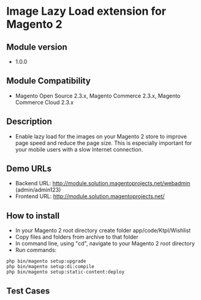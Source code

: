 # Image Lazy Load extension for Magento 2

## Module version
  * 1.0.0

## Module Compatibility
  * Magento Open Source 2.3.x, Magento Commerce 2.3.x, Magento Commerce Cloud 2.3.x

## Description
  * Enable lazy load for the images on your Magento 2 store to improve page speed and reduce the page size. This is especially important for your mobile users with a slow Internet connection.

## Demo URLs
  * Backend URL: http://module.solution.magentoprojects.net/webadmin (admin/admin123)
  * Frontend URL: http://module.solution.magentoprojects.net/

## How to install
  * In your Magento 2 root directory create folder app/code/Ktpl/Wishlist
  * Copy files and folders from archive to that folder
  * In command line, using "cd", navigate to your Magento 2 root directory
  * Run commands:
```
php bin/magento setup:upgrade
php bin/magento setup:di:compile
php bin/magento setup:static-content:deploy
```

## Test Cases